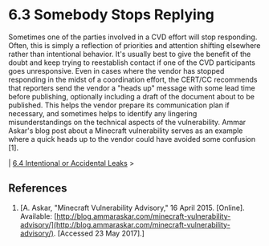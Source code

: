 # 6.3 Somebody Stops Replying 

Sometimes one of the parties involved in a CVD effort will stop
responding. Often, this is simply a reflection of priorities and
attention shifting elsewhere rather than intentional behavior. It's
usually best to give the benefit of the doubt and keep trying to
reestablish contact if one of the CVD participants goes unresponsive.
Even in cases where the vendor has stopped responding in the midst of a
coordination effort, the CERT/CC recommends that reporters send the
vendor a "heads up" message with some lead time before publishing,
optionally including a draft of the document about to be published. This
helps the vendor prepare its communication plan if necessary, and
sometimes helps to identify any lingering misunderstandings on the
technical aspects of the vulnerability. Ammar Askar's blog post about a
Minecraft vulnerability serves as an example where a quick heads up to
the vendor could have avoided some confusion \[1\].



 \|
[6.4 Intentional or Accidental
Leaks](6_4) \>

## References
1.  [A. Askar, "Minecraft Vulnerability Advisory," 16 April 2015.
    \[Online\]. Available:
    [http://blog.ammaraskar.com/minecraft-vulnerability-advisory/](http://blog.ammaraskar.com/minecraft-vulnerability-advisory/). \[Accessed 23 May
    2017\].]


